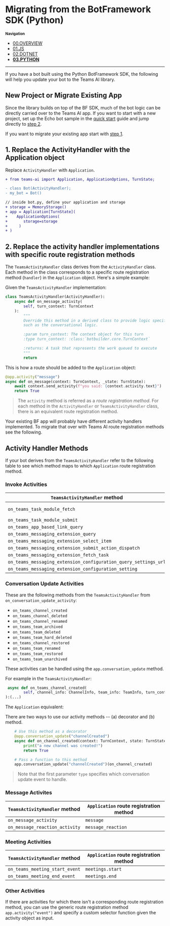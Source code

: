 # Migrating from the BotFramework SDK (Python)

<small>**Navigation**</small>

- [00.OVERVIEW](./README.md)
- [01.JS](./01.JS.md)
- [02.DOTNET](./02.DOTNET.md)
- [**03.PYTHON**](./03.PYTHON.md)

---

If you have a bot built using the Python BotFramework SDK, the following will help you update your bot to the Teams AI library.

## New Project or Migrate Existing App

Since the library builds on top of the BF SDK, much of the bot logic can be directly carried over to the Teams AI app. If you want to start with a new project, set up the Echo bot sample in the [quick start](./../QUICKSTART.md) guide and jump directly to [step 2](#2-replace-the-activity-handler-implementations-with-specific-route-registration-methods).

If you want to migrate your existing app start with [step 1](#1-replace-the-activityhandler-with-the-application-object).

## 1. Replace the ActivityHandler with the Application object

Replace `ActivityHandler` with `Application`.

```diff
+ from teams-ai import Application, ApplicationOptions, TurnState;

- class Bot(ActivityHandler);
- my_bot = Bot()

// inside bot.py, define your application and storage
+ storage = MemoryStorage()
+ app = Application[TurnState](
+    ApplicationOptions(
+       storage=storage
+     )
+ )
```

## 2. Replace the activity handler implementations with specific route registration methods

The `TeamsActivityHandler` class derives from the `ActivityHandler` class. Each method in the class corresponds to a specific route registration method (`handler`) in the `Application` object. Here's a simple example:

Given the `TeamsActivityHandler` implementation:

```python
class TeamsActivityHandler(ActivityHandler):
    async def on_message_activity(
        self, turn_context: TurnContext
    ):
        """
        Override this method in a derived class to provide logic specific to activities,
        such as the conversational logic.

        :param turn_context: The context object for this turn
        :type turn_context: :class:`botbuilder.core.TurnContext`

        :returns: A task that represents the work queued to execute
        """
        return
```

This is how a route should be added to the `Application` object:

```python
@app.activity("message")
async def on_message(context: TurnContext, _state: TurnState):
    await context.send_activity(f"you said: {context.activity.text}")
    return True
```

> The `activity` method is referred as a _route registration method_. For each method in the `ActivityHandler` or `TeamsActivityHandler` class, there is an equivalent route registration method.

Your existing BF app will probably have different activity handlers implemented. To migrate that over with Teams AI route registration methods see the following.

## Activity Handler Methods

If your bot derives from the `TeamsActivityHandler` refer to the following table to see which method maps to which `Application` route registration method.

### Invoke Activities

| `TeamsActivityHandler` method                                   | `Application` route registration method                     |
| --------------------------------------------------------------- | ----------------------------------------------------------- |
| `on_teams_task_module_fetch`                                    | `task_modules.fetch` (usage: `app.task_modules.fetch(...)`) |
| `on_teams_task_module_submit`                                   | `task_modules.submit`                                       |
| `on_teams_app_based_link_query`                                 | `message_extensions.query_link`                             |
| `on_teams_messaging_extension_query`                            | `message_extensions.query`                                  |
| `on_teams_messaging_extension_select_item`                      | `message_extensions.select_item`                            |
| `on_teams_messaging_extension_submit_action_dispatch`           | `message_extensions.submit_action`                          |
| `on_teams_messaging_extension_fetch_task`                       | `message_extensions.fetch_task`                             |
| `on_teams_messaging_extension_configuration_query_settings_url` | `message_extensions.query_setting_url`                      |
| `on_teams_messaging_extension_configuration_setting`            | `message_extensions.configure_settings`                     |

### Conversation Update Activities

These are the following methods from the `TeamsActivityHandler` from `on_conversation_update_activity`:

- `on_teams_channel_created`
- `on_teams_channel_deleted`
- `on_teams_channel_renamed`
- `on_teams_team_archived`
- `on_teams_team_deleted`
- `on_teams_team_hard_deleted`
- `on_teams_channel_restored`
- `on_teams_team_renamed`
- `on_teams_team_restored`
- `on_teams_team_unarchived`

These activities can be handled using the `app.conversation_update` method.

For example in the `TeamsActivityHandler`:

```python
 async def on_teams_channel_created(
        self, channel_info: ChannelInfo, team_info: TeamInfo, turn_context: TurnContext
):(...)
```

The `Application` equivalent:

There are two ways to use our activity methods -- (a) decorator and (b) method.

```python
    # Use this method as a decorator
    @app.conversation_update("channelCreated")
    async def on_channel_created(context: TurnContext, state: TurnState):
        print("a new channel was created!")
        return True

    # Pass a function to this method
    app.conversation_update("channelCreated")(on_channel_created)
```

> Note that the first parameter `type` specifies which conversation update event to handle.

### Message Activites

| `TeamsActivityHandler` method  | `Application` route registration method |
| ------------------------------ | --------------------------------------- |
| `on_message_activity`          | `message`                               |
| `on_message_reaction_activity` | `message_reaction`                      |

### Meeting Activities

| `TeamsActivityHandler` method  | `Application` route registration method |
| ------------------------------ | --------------------------------------- |
| `on_teams_meeting_start_event` | `meetings.start`                        |
| `on_teams_meeting_end_event`   | `meetings.end`                          |

### Other Activities

If there are activities for which there isn't a corresponding route registration method, you can use the generic route registration method `app.activity("event")` and specify a custom selector function given the activity object as input.
